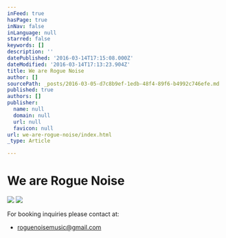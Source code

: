 ```yaml
---
inFeed: true
hasPage: true
inNav: false
inLanguage: null
starred: false
keywords: []
description: ''
datePublished: '2016-03-14T17:15:08.000Z'
dateModified: '2016-03-14T17:13:23.904Z'
title: We are Rogue Noise
author: []
sourcePath: _posts/2016-03-05-d7c8b9ef-1edb-48f4-89f6-b4992c746efe.md
published: true
authors: []
publisher:
  name: null
  domain: null
  url: null
  favicon: null
url: we-are-rogue-noise/index.html
_type: Article

---
```

# We are Rogue Noise
![](https://s3-us-west-2.amazonaws.com/the-grid-img/p/3573f2e6e2687c119f70d27366da964496241693.jpg)
![](https://s3-us-west-2.amazonaws.com/the-grid-img/p/0ed35b3cc1544ab85b0279f250e484d18e7a41b7.jpg)

For booking inquiries please contact at:

* [roguenoisemusic@gmail.com][0]

[0]: roguenoisemusic@gmail.com